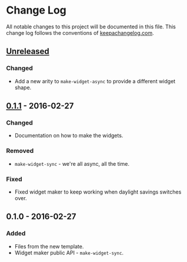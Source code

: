 # Change Log
All notable changes to this project will be documented in this file. This change log follows the conventions of [keepachangelog.com](http://keepachangelog.com/).

## [Unreleased]
### Changed
- Add a new arity to `make-widget-async` to provide a different widget shape.

## [0.1.1] - 2016-02-27
### Changed
- Documentation on how to make the widgets.

### Removed
- `make-widget-sync` - we're all async, all the time.

### Fixed
- Fixed widget maker to keep working when daylight savings switches over.

## 0.1.0 - 2016-02-27
### Added
- Files from the new template.
- Widget maker public API - `make-widget-sync`.

[Unreleased]: https://github.com/your-name/composable_validations_clj/compare/0.1.1...HEAD
[0.1.1]: https://github.com/your-name/composable_validations_clj/compare/0.1.0...0.1.1
